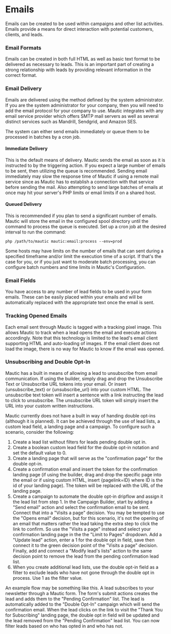 # Emails

Emails can be created to be used within campaigns and other list activities. Emails provide a means for direct interaction with potential customers, clients, and leads.

### Email Formats

Emails can be created in both full HTML as well as basic text format to be delivered as necessary to leads. This is an important part of creating a strong relationship with leads by providing relevant information in the correct format.

### Email Delivery

Emails are delivered using the method defined by the system administrator. If you are the system administrator for your company, then you will need to add the email protocol for your company to use. Mautic integrates with any email service provider which offers SMTP mail servers as well as several distinct services such as Mandrill, Sendgrid, and Amazon SES.

The system can either send emails immediately or queue them to be processed in batches by a cron job.

#### Immediate Delivery ####

This is the default means of delivery. Mautic sends the email as soon as it is instructed to by the triggering action. If you expect a large number of emails to be sent, then utilizing the queue is recommended. Sending email immediately may slow the response time of Mautic if using a remote mail service since as Mautic has to establish a connection with that service before sending the mail. Also attempting to send large batches of emails at once may hit your server's PHP limits or email limits if on a shared host. 
 
#### Queued Delivery ####

This is recommended if you plan to send a significant number of emails. Mautic will store the email in the configured spool directory until the command to process the queue is executed. Set up a cron job at the desired interval to run the command:

```
php /path/to/mautic mautic:email:process --env=prod
```

Some hosts may have limits on the number of emails that can sent during a specified timeframe and/or limit the execution time of a script. If that's the case for you, or if you just want to moderate batch processing, you can configure batch numbers and time limits in Mautic's Configuration. 

 
### Email Fields

You have access to any number of lead fields to be used in your form emails. These can be easily placed within your emails and will be automatically replaced with the appropriate text once the email is sent.

### Tracking Opened Emails ###

Each email sent through Mautic is tagged with a tracking pixel image. This allows Mautic to track when a lead opens the email and execute actions accordingly. Note that this technology is limited to the lead's email client supporting HTML and auto-loading of images. If the email client does not load the image, there is no way for Mautic to know if the email was opened.

### Unsubscribing and Double Opt-In ###

Mautic has a built in means of allowing a lead to unsubscribe from email communication. If using the builder, simply drag and drop the Unsubscribe Text or Unsubscribe URL tokens into your email. Or insert {unsubscribe_text} or {unsubscribe_url} into your custom HTML. The unsubscribe text token will insert a sentence with a link instructing the lead to click to unsubscribe. The unsubscribe URL token will simply insert the URL into your custom written instructions. 

Mautic currently does not have a built in way of handing double opt-ins (although it is planned). It can be achieved through the use of lead lists, a custom lead field, a landing page and a campaign. To configure such a scenario, consider the following:

1. Create a lead list without filters for leads pending double opt in. 
2. Create a boolean custom lead field for the double opt-in notation and set the default value to 0.
3. Create a landing page that will serve as the "confirmation page" for the double opt-in.
4. Create a confirmation email and insert the token for the confirmation landing page (if using the builder, drag and drop the specific page into the email or if using custom HTML, insert {pagelink=ID} where ID is the id of your landing page). The token will be replaced with the URL of the landing page.
5. Create a campaign to automate the double opt-in dripflow and assign it the lead list from step 1. In the Campaign Builder, start by adding a "Send email" action and select the confirmation email to be sent. Connect that into a "Visits a page" decision. You may be tempted to use the "Opens email" decision, but for this scenario, it's not the opening of an email that matters rather the lead taking the extra step to click the link to confirm. So use the "Visits a page" instead and select your confirmation landing page in the the "Limit to Pages" dropdown. Add a "Update lead" action, enter a 1 for the double opt in field, save then connect it to the green decision point of the "Visits a page" decision. Finally, add and connect a "Modify lead's lists" action to the same decision point to remove the lead from the pending confirmation lead list.
6. When you create additional lead lists, use the double opt-in field as a filter to exclude leads who have not gone through the double opt in process. Use 1 as the filter value.

An example flow may be something like this. A lead subscribes to your newsletter through a Mautic form. The form's submit actions creates the lead and adds them to the "Pending Confirmation" list. The lead is automatically added to the "Double Opt-In" campaign which will send the confirmation email. When the lead clicks on the link to visit the "Thank You for Subscribing" landing page, the double opt in field will be updated and the lead removed from the "Pending Confirmation" lead list. You can now filter leads based on who has opted in and who has not.